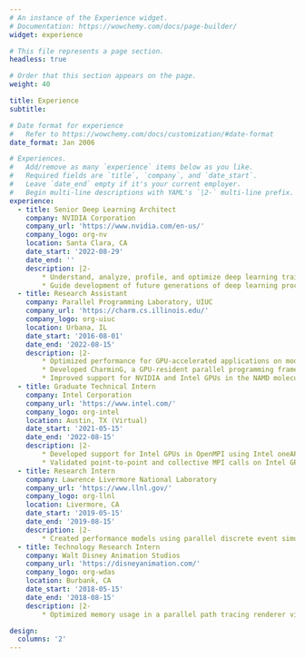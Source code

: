 ```yaml
---
# An instance of the Experience widget.
# Documentation: https://wowchemy.com/docs/page-builder/
widget: experience

# This file represents a page section.
headless: true

# Order that this section appears on the page.
weight: 40

title: Experience
subtitle:

# Date format for experience
#   Refer to https://wowchemy.com/docs/customization/#date-format
date_format: Jan 2006

# Experiences.
#   Add/remove as many `experience` items below as you like.
#   Required fields are `title`, `company`, and `date_start`.
#   Leave `date_end` empty if it's your current employer.
#   Begin multi-line descriptions with YAML's `|2-` multi-line prefix.
experience:
  - title: Senior Deep Learning Architect
    company: NVIDIA Corporation
    company_url: 'https://www.nvidia.com/en-us/'
    company_logo: org-nv
    location: Santa Clara, CA
    date_start: '2022-08-29'
    date_end: ''
    description: |2-
        * Understand, analyze, profile, and optimize deep learning training workloads on state-of-the-art hardware and software platforms.
        * Guide development of future generations of deep learning processors and computing platforms.
  - title: Research Assistant
    company: Parallel Programming Laboratory, UIUC
    company_url: 'https://charm.cs.illinois.edu/'
    company_logo: org-uiuc
    location: Urbana, IL
    date_start: '2016-08-01'
    date_end: '2022-08-15'
    description: |2-
        * Optimized performance for GPU-accelerated applications on modern heterogeneous HPC platforms by developing new features in the Charm++ parallel programming system, including asynchronous completion notification and GPU-aware communication.
        * Developed CharminG, a GPU-resident parallel programming framework built on CUDA and NVSHMEM, with the goal of performing task scheduling and communication inside the GPU devices.
        * Improved support for NVIDIA and Intel GPUs in the NAMD molecular dynamics simulation framework.
  - title: Graduate Technical Intern
    company: Intel Corporation
    company_url: 'https://www.intel.com/'
    company_logo: org-intel
    location: Austin, TX (Virtual)
    date_start: '2021-05-15'
    date_end: '2022-08-15'
    description: |2-
        * Developed support for Intel GPUs in OpenMPI using Intel oneAPI Level Zero and Libfabric/OFI.
        * Validated point-to-point and collective MPI calls on Intel GPU clusters with OSU micro-benchmark suite.
  - title: Research Intern
    company: Lawrence Livermore National Laboratory
    company_url: 'https://www.llnl.gov/'
    company_logo: org-llnl
    location: Livermore, CA
    date_start: '2019-05-15'
    date_end: '2019-08-15'
    description: |2-
        * Created performance models using parallel discrete event simulation (PDES) and roofline model to analyze and predict the performance of GPU-accelerated proxy applications in the Exascale Computing Project (ECP), including SW4lite and MiniFE.
  - title: Technology Research Intern
    company: Walt Disney Animation Studios
    company_url: 'https://disneyanimation.com/'
    company_logo: org-wdas
    location: Burbank, CA
    date_start: '2018-05-15'
    date_end: '2018-08-15'
    description: |2-
        * Optimized memory usage in a parallel path tracing renderer via de-duplication of scene objects.

design:
  columns: '2'
---
```

